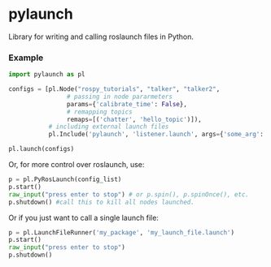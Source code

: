 # pylaunch
Library for writing and calling roslaunch files in Python.

### Example
```python
import pylaunch as pl

configs = [pl.Node("rospy_tutorials", "talker", "talker2",
                # passing in node pararmeters
                params={'calibrate_time': False},
                # remapping topics
                remaps=[('chatter', 'hello_topic')]),
           # including external launch files
           pl.Include('pylaunch', 'listener.launch', args={'some_arg': '21'})]

pl.launch(configs)
```
Or, for more control over roslaunch, use:

```python
p = pl.PyRosLaunch(config_list)
p.start()
raw_input("press enter to stop") # or p.spin(), p.spinOnce(), etc.
p.shutdown() #call this to kill all nodes launched.
```

Or if you just want to call a single launch file:

```python
p = pl.LaunchFileRunner('my_package', 'my_launch_file.launch')
p.start()
raw_input("press enter to stop")
p.shutdown()
```
